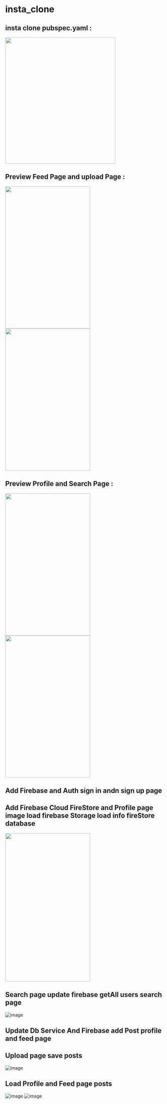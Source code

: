 # insta_clone
## insta clone pubspec.yaml :
<img src="https://github.com/bahromnematov/insta_clone/assets/89692061/2a769b7e-ea16-43be-8e43-9f64844e3d35" width="350" height="400">
<!-- ![image](https://github.com/bahromnematov/insta_clone/assets/89692061/2a769b7e-ea16-43be-8e43-9f64844e3d35) -->

## Preview Feed Page and upload Page  :
<img src="https://github.com/bahromnematov/insta_clone/assets/89692061/7704d86b-1e72-4edc-b5bb-8638794b7728" width="270" height="450"> <img src="https://github.com/bahromnematov/insta_clone/assets/89692061/e3868dee-e6ea-4970-acb6-4c9dc2a3889e" width="270" height="450">


## Preview Profile and Search Page :
<img src="https://github.com/bahromnematov/insta_clone/assets/89692061/5d00dbe3-4f0e-47e2-92cc-5d8f902f72f2" width="270" height="450"> <img src="https://github.com/bahromnematov/insta_clone/assets/89692061/b925089c-96d1-4201-b606-8c9eeaa28757" width="270" height="450">

## Add Firebase and Auth sign in andn sign up page

## Add Firebase Cloud FireStore and Profile page image load firebase Storage load info fireStore database

<img src="https://github.com/bahromnematov/insta_clone/assets/89692061/f744f040-7e49-492d-b21f-e9c8c4ee61dc" width="270" height="470">

## Search page update firebase getAll users search page 
![image](https://github.com/bahromnematov/insta_clone/assets/89692061/a4067dc8-7156-4442-81a7-a676e9c3c9bc)

## Update Db Service And Firebase add Post profile and feed page

## Upload page save posts

![image](https://github.com/bahromnematov/insta_clone/assets/89692061/29e770e0-8140-497b-92a9-6dc5c24ecdeb)

## Load Profile and Feed page posts

![image](https://github.com/bahromnematov/insta_clone/assets/89692061/1c0900ec-c616-40fc-97df-1b33de73ddb0)  ![image](https://github.com/bahromnematov/insta_clone/assets/89692061/1d88040f-ed27-48f9-8097-05690d7d45ff)















